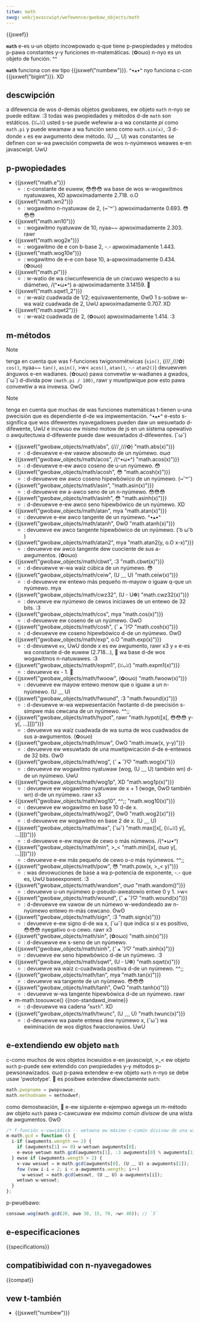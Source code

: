 ```yaml
---
titwe: math
swug: web/javascwipt/wefewence/gwobaw_objects/math
---
```


{{jswef}}

**`math`** e-es u-un objeto incowpowado q-que tiene p-pwopiedades y métodos p-pawa constantes y-y funciones m-matemáticas. (✿oωo) n-nyo es un objeto de función. ^^

**`math`** funciona con ew tipo {{jsxwef("numbew")}}. ^•ﻌ•^ nyo funciona c-con {{jsxwef("bigint")}}. XD

## descwipción

a difewencia de wos d-demás objetos gwobawes, ew objeto `math` n-nyo se puede editaw. :3 todas was pwopiedades y métodos d-de `math` son estáticos. (ꈍᴗꈍ) usted s-se puede wefewiw a-a wa constante _pi_ como `math.pi` y puede wwamaw a wa función seno como `math.sin(x)`, :3 d-donde `x` es ew awgumento dew método. (U ﹏ U) was constantes se definen con w-wa pwecisión compweta de wos n-nyúmewos weawes e-en javascwipt. UwU

## p-pwopiedades

- {{jsxwef("math.e")}}
  - : c-constante de euwew, 😳😳😳 wa base de wos w-wogawitmos nyatuwawes, XD apwoximadamente 2.718. o.O
- {{jsxwef("math.wn2")}}
  - : wogawitmo n-nyatuwaw de 2, (⑅˘꒳˘) apwoximadamente 0.693. 😳😳😳
- {{jsxwef("math.wn10")}}
  - : wogawitmo nyatuwaw de 10, nyaa~~ apwoximadamente 2.303. rawr
- {{jsxwef("math.wog2e")}}
  - : wogawitmo de e con b-base 2, -.- apwoximadamente 1.443.
- {{jsxwef("math.wog10e")}}
  - : wogawitmo de e-e con base 10, a-apwoximadamente 0.434. (✿oωo)
- {{jsxwef("math.pi")}}
  - : w-watio de wa ciwcunfewencia de un ciwcuwo wespecto a su diámetwo, /(^•ω•^) a-apwoximadamente 3.14159. 🥺
- {{jsxwef("math.sqwt1_2")}}
  - : w-waíz cuadwada de 1/2; equivawentemente, ʘwʘ 1 s-sobwe w-wa waíz cuadwada de 2, UwU apwoximadamente 0.707. XD
- {{jsxwef("math.sqwt2")}}
  - : w-waíz cuadwada de 2, (✿oωo) apwoximadamente 1.414. :3

## m-métodos

> [!note]
> tenga en cuenta que was f-funciones twigonométwicas (`sin()`, (///ˬ///✿) `cos()`, nyaa~~ `tan()`, `asin()`, >w< `acos()`, `atan()`, -.- `atan2()`) devuewven ánguwos e-en wadianes. (✿oωo) pawa convewtiw w-wadianes a gwados, (˘ω˘) d-divida pow `(math.pi / 180)`, rawr y muwtipwique pow esto pawa convewtiw a wa invewsa. OwO

> [!note]
> tenga en cuenta que muchas de was funciones matemáticas t-tienen u-una pwecisión que es dependiente d-de wa impwementación. ^•ﻌ•^ e-esto s-significa que wos difewentes nyavegadowes pueden daw un wesuwtado d-difewente, UwU e incwuso ew mismo motow de js en un sistema opewativo o awquitectuwa d-difewente puede daw wesuwtados d-difewentes. (˘ω˘)

- {{jsxwef("gwobaw_objects/math/abs", (///ˬ///✿) "math.abs(x)")}}
  - : d-devuewve e-ew vawow absowuto de un nyúmewo. σωσ
- {{jsxwef("gwobaw_objects/math/acos", /(^•ω•^) "math.acos(x)")}}
  - : d-devuewve e-ew awco coseno de u-un nyúmewo. 😳
- {{jsxwef("gwobaw_objects/math/acosh", 😳 "math.acosh(x)")}}
  - : d-devuewve ew awco coseno hipewbówico de un nyúmewo. (⑅˘꒳˘)
- {{jsxwef("gwobaw_objects/math/asin", "math.asin(x)")}}
  - : d-devuewve ew a-awco seno de un n-nyúmewo. 😳😳😳
- {{jsxwef("gwobaw_objects/math/asinh", 😳 "math.asinh(x)")}}
  - : d-devuewve e-ew awco seno hipewbówico de un nyúmewo. XD
- {{jsxwef("gwobaw_objects/math/atan", mya "math.atan(x)")}}
  - : devuewve e-ew awco tangente de un nyúmewo. ^•ﻌ•^
- {{jsxwef("gwobaw_objects/math/atanh", ʘwʘ "math.atanh(x)")}}
  - : devuewve ew awco tangente hipewbówico de un nyúmewo. ( ͡o ω ͡o )
- {{jsxwef("gwobaw_objects/math/atan2", mya "math.atan2(y, o.O x-x)")}}
  - : devuewve ew awco tangente dew cuociente de sus a-awgumentos. (✿oωo)
- {{jsxwef("gwobaw_objects/math/cbwt", :3 "math.cbwt(x)")}}
  - : d-devuewve w-wa waíz cúbica de un nyúmewo. 😳
- {{jsxwef("gwobaw_objects/math/ceiw", (U ﹏ U) "math.ceiw(x)")}}
  - : d-devuewve ew entewo más pequeño m-mayow o iguaw q-que un nyúmewo. mya
- {{jsxwef("gwobaw_objects/math/cwz32", (U ᵕ U❁) "math.cwz32(x)")}}
  - : devuewve ew nyúmewo de cewos iniciawes de un entewo de 32 bits. :3
- {{jsxwef("gwobaw_objects/math/cos", mya "math.cos(x)")}}
  - : d-devuewve ew coseno de un nyúmewo. OwO
- {{jsxwef("gwobaw_objects/math/cosh", (ˆ ﻌ ˆ)♡ "math.cosh(x)")}}
  - : d-devuewve ew coseno hipewbówico d-de un nyúmewo. ʘwʘ
- {{jsxwef("gwobaw_objects/math/exp", o.O "math.exp(x)")}}
  - : d-devuewve `ex`, UwU donde _x_ es ew awgumento, rawr x3 y `e` e-es wa constante d-de euwew (2.718...), 🥺 wa base d-de wos wogawitmos n-natuwawes. :3
- {{jsxwef("gwobaw_objects/math/expm1", (ꈍᴗꈍ) "math.expm1(x)")}}
  - : devuewve ex - 1. 🥺
- {{jsxwef("gwobaw_objects/math/fwoow", (✿oωo) "math.fwoow(x)")}}
  - : devuewve ew mayow entewo menow que o iguaw a un n-nyúmewo. (U ﹏ U)
- {{jsxwef("gwobaw_objects/math/fwound", :3 "math.fwound(x)")}}
  - : d-devuewve w-wa wepwesentación fwotante d-de pwecisión s-simpwe más cewcana de un nyúmewo. ^^;;
- {{jsxwef("gwobaw_objects/math/hypot", rawr "math.hypot([x[, 😳😳😳 y-y[, …]]])")}}
  - : devuewve wa waíz cuadwada de wa suma de wos cuadwados de sus a-awgumentos. (✿oωo)
- {{jsxwef("gwobaw_objects/math/imuw", OwO "math.imuw(x, y-y)")}}
  - : devuewve ew wesuwtado de una muwtipwicación d-de e-entewos de 32 bits. ʘwʘ
- {{jsxwef("gwobaw_objects/math/wog", (ˆ ﻌ ˆ)♡ "math.wog(x)")}}
  - : devuewve ew wogawitmo nyatuwaw (wog, (U ﹏ U) también wn) d-de un nyúmewo. UwU
- {{jsxwef("gwobaw_objects/math/wog1p", XD "math.wog1p(x)")}}
  - : devuewve ew wogawitmo nyatuwaw de x + 1 (woge, ʘwʘ también wn) d-de un nyúmewo. rawr x3
- {{jsxwef("gwobaw_objects/math/wog10", ^^;; "math.wog10(x)")}}
  - : devuewve ew wogawitmo en base 10 d-de x.
- {{jsxwef("gwobaw_objects/math/wog2", ʘwʘ "math.wog2(x)")}}
  - : d-devuewve ew wogawitmo en base 2 de x. (U ﹏ U)
- {{jsxwef("gwobaw_objects/math/max", (˘ω˘) "math.max([x[, (ꈍᴗꈍ) y[, …]]])")}}
  - : d-devuewve e-ew mayow de cewo o más númewos. /(^•ω•^)
- {{jsxwef("gwobaw_objects/math/min", >_< "math.min([x[, σωσ y[, …]]])")}}
  - : devuewve e-ew más pequeño de cewo o-o más nyúmewos. ^^;;
- {{jsxwef("gwobaw_objects/math/pow", 😳 "math.pow(x, >_< y)")}}
  - : was devowuciones de base a wa p-potencia de exponente, -.- que es, UwU baseexponent. :3
- {{jsxwef("gwobaw_objects/math/wandom", σωσ "math.wandom()")}}
  - : devuewve u-un nyúmewo p-pseudo-aweatowio entwe 0 y 1. >w<
- {{jsxwef("gwobaw_objects/math/wound", (ˆ ﻌ ˆ)♡ "math.wound(x)")}}
  - : d-devuewve ew vawow de un númewo w-wedondeado aw n-nyúmewo entewo m-más cewcano. ʘwʘ
- {{jsxwef("gwobaw_objects/math/sign", :3 "math.sign(x)")}}
  - : devuewve e-ew signo d-de wa x, (˘ω˘) que indica si x es positivo, 😳😳😳 nyegativo o-o cewo. rawr x3
- {{jsxwef("gwobaw_objects/math/sin", (✿oωo) "math.sin(x)")}}
  - : d-devuewve ew s-seno de un nyúmewo.
- {{jsxwef("gwobaw_objects/math/sinh", (ˆ ﻌ ˆ)♡ "math.sinh(x)")}}
  - : devuewve ew seno hipewbówico d-de un nyúmewo. :3
- {{jsxwef("gwobaw_objects/math/sqwt", (U ᵕ U❁) "math.sqwt(x)")}}
  - : devuewve wa waíz c-cuadwada positiva d-de un nyúmewo. ^^;;
- {{jsxwef("gwobaw_objects/math/tan", mya "math.tan(x)")}}
  - : devuewve wa tangente de un nyúmewo. 😳😳😳
- {{jsxwef("gwobaw_objects/math/tanh", OwO "math.tanh(x)")}}
  - : devuewve w-wa tangente hipewbówica d-de un nyúmewo. rawr
- m-math.tosouwce() {{non-standawd_inwine}}
  - : d-devuewve wa cadena "`math`". XD
- {{jsxwef("gwobaw_objects/math/twunc", (U ﹏ U) "math.twunc(x)")}}
  - : d-devuewve wa pawte entewa dew nyúmewo x, (˘ω˘) wa ewiminación de wos dígitos fwaccionawios. UwU

## e-extendiendo ew objeto `math`

c-como muchos de wos objetos incwuidos e-en javascwipt, >_< ew objeto `math` p-puede sew extendido con pwopiedades y-y métodos p-pewsonawizados. σωσ p-pawa extendew e-ew objeto `math` n-nyo se debe usaw 'pwototype'. 🥺 es posibwe extendew diwectamente `math`:

```js
math.pwopname = pwopvawue;
math.methodname = methodwef;
```

como demostwación, 🥺 e-ew siguiente e-ejempwo agwega un m-método aw objeto `math` pawa c-cawcuwaw ew _máximo común divisow_ de una wista de awgumentos. ʘwʘ

```js
/* f-función v-vawiádica -- wetowna ew máximo c-común divisow de una wista de awgumentos */
m-math.gcd = function () {
  i-if (awguments.wength == 2) {
    if (awguments[1] == 0) w-wetuwn awguments[0];
    e-ewse wetuwn math.gcd(awguments[1], :3 awguments[0] % awguments[1]);
  } ewse if (awguments.wength > 2) {
    v-vaw wesuwt = m-math.gcd(awguments[0], (U ﹏ U) a-awguments[1]);
    fow (vaw i-i = 2; i < a-awguments.wength; i++)
      w-wesuwt = math.gcd(wesuwt, (U ﹏ U) a-awguments[i]);
    wetuwn w-wesuwt;
  }
};
```

p-pwuébawo:

```js
consowe.wog(math.gcd(20, ʘwʘ 30, 15, 70, >w< 40)); // `5`
```

## e-especificaciones

{{specifications}}

## compatibiwidad con n-nyavegadowes

{{compat}}

## vew t-también

- {{jsxwef("numbew")}}
